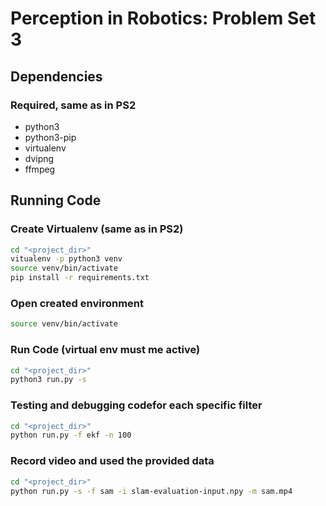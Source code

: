 # Perception in Robotics: Problem Set 3

## Dependencies

### Required, same as in PS2

* python3
* python3-pip
* virtualenv
* dvipng
* ffmpeg


## Running Code

### Create Virtualenv (same as in PS2)

```bash
cd "<project_dir>"
vitualenv -p python3 venv
source venv/bin/activate
pip install -r requirements.txt
```

### Open created environment
```bash
source venv/bin/activate
```



### Run Code (virtual env must me active)

```bash
cd "<project_dir>"
python3 run.py -s
```


### Testing and debugging codefor each specific filter
```bash
cd "<project_dir>"
python run.py -f ekf -n 100
```



### Record video and used the provided data
```bash
cd "<project_dir>"
python run.py -s -f sam -i slam-evaluation-input.npy -m sam.mp4
```

